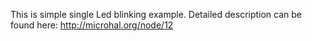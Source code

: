 This is simple single Led blinking example.
Detailed description can be found here: http://microhal.org/node/12
